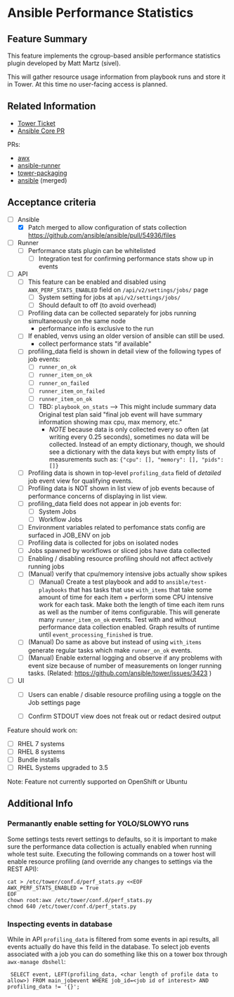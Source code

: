 # Ansible Performance Statistics

## Feature Summary

This feature implements the cgroup-based ansible performance statistics plugin developed by Matt Martz (sivel).

This will gather resource usage information from playbook runs and store it in Tower. At this time no user-facing access is planned.

## Related Information

* [Tower Ticket](https://github.com/ansible/tower/issues/3223)
* [Ansible Core PR](https://github.com/ansible/ansible/pull/46346)

PRs:
* [awx](https://github.com/ansible/awx/pull/3609)
* [ansible-runner](https://github.com/ansible/ansible-runner/pull/246)
* [tower-packaging](https://github.com/ansible/tower-packaging/pull/294)
* [ansible](https://github.com/ansible/ansible/pull/54936) (merged)

## Acceptance criteria

* [ ] Ansible
    * [x] Patch merged to allow configuration of stats collection https://github.com/ansible/ansible/pull/54936/files

* [ ] Runner
  * [ ] Performance stats plugin can be whitelisted
       * [ ] Integration test for confirming performance stats show up in events

* [ ] API
  * [ ] This feature can be enabled and disabled using `AWX_PERF_STATS_ENABLED` field on `/api/v2/settings/jobs/` page
      * [ ] System setting for jobs at `api/v2/settings/jobs/`
	* [ ] Should default to off (to avoid overhead)
  * [ ] Profiling data can be collected separately for jobs running simultaneously on the same node
      * performance info is exclusive to the run
  * [ ] If enabled, venvs using an older version of ansible can still be used.
      * collect performance stats "if available"
  * [ ] profiling_data field is shown in detail view of the following types of job events:
    * [ ] `runner_on_ok`
    * [ ] `runner_item_on_ok`
    * [ ] `runner_on_failed`
    * [ ] `runner_item_on_failed`
    * [ ] `runner_item_on_ok`
    * [ ] TBD: `playbook_on_stats` --> This might include summary data
					Original test plan said "final job event will have summary information
					showing max cpu, max memory, etc."
		* _NOTE_ because data is only collected every so often (at writing
			every 0.25 seconds), sometimes no data will be collected. Instead of an
			empty dictionary, though, we should see a dictionary with the data keys
			but with empty lists of measurements such as: `{"cpu": [], "memory": [], "pids": []} `
  * [ ] Profiling data is shown in top-level `profiling_data` field of _detailed_ job event view for qualifying events.
  * [ ] Profiling data is NOT shown in list view of job events because of performance concerns of displaying in list view.
  * [ ] profiling_data field does not appear in job events for:
    * [ ] System Jobs
    * [ ] Workflow Jobs
  * [ ] Environment variables related to perfomance stats config are surfaced in JOB_ENV on job
  * [ ] Profiling data is collected for jobs on isolated nodes
  * [ ] Jobs spawned by workflows or sliced jobs have data collected
  * [ ] Enabling / disabling resource profiling should not affect actively running jobs
  * [ ] (Manual) verify that cpu/memory intensive jobs actually show spikes
	* [ ] (Manual) Create a test playbook and add to `ansible/test-playbooks` that
				has tasks that use `with_items` that take some amount of time for each
				item + perform some CPU intensive work for each task. Make both the
				length of time each item runs as well as the number of items
				configurable. This will generate many `runner_item_on_ok` events.
				 Test with and without performance data collection enabled.
				Graph results of runtime until `event_processing_finished` is true.
   * [ ] (Manual) Do same as above but instead of using `with_items` generate regular tasks which make `runner_on_ok` events.
   * [ ] (Manual) Enable external logging and observe if any problems with event size because of number of measurements on longer running tasks. (Related: https://github.com/ansible/tower/issues/3423 ) 

* [ ] UI
  * [ ] Users can enable / disable resource profiling using a toggle on the Job settings page
  * [ ] Confirm STDOUT view does not freak out or redact desired output


Feature should work on:
* [ ] RHEL 7 systems
* [ ] RHEL 8 systems
* [ ] Bundle installs
* [ ] RHEL Systems upgraded to 3.5

Note: Feature not currently supported on OpenShift or Ubuntu

## Additional Info

### Permanantly enable setting for YOLO/SLOWYO runs
Some settings tests revert settings to defaults, so it is important to make sure the performance data collection is actually enabled when running whole test suite.
Executing the following commands on a tower host will enable resource profiling (and override any changes to settings via the REST API):

```
cat > /etc/tower/conf.d/perf_stats.py <<EOF
AWX_PERF_STATS_ENABLED = True
EOF
chown root:awx /etc/tower/conf.d/perf_stats.py
chmod 640 /etc/tower/conf.d/perf_stats.py
```

### Inspecting events in database
While in API `profiling_data` is filtered from some events in api results, all events actually do have this feild in the database.
To select job events associated with a job you can do something like this on a tower box through `awx-manage dbshell`:

```
 SELECT event, LEFT(profiling_data, <char length of profile data to allow>) FROM main_jobevent WHERE job_id=<job id of interest> AND profiling_data != '{}';
```
